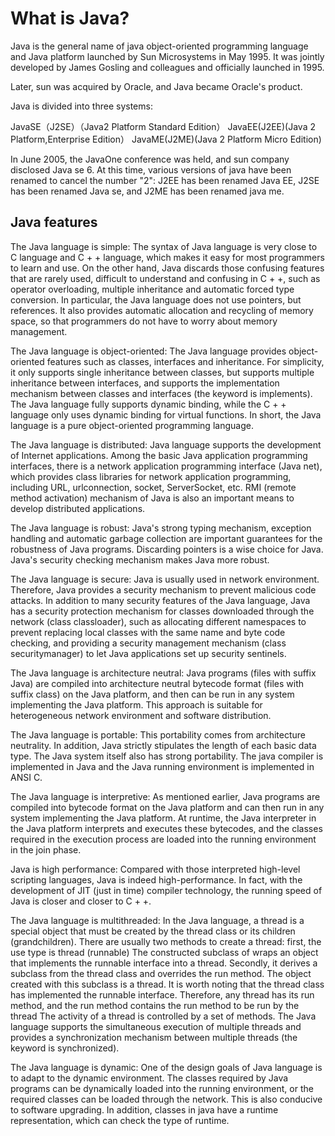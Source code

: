 # What is Java?

Java is the general name of java object-oriented programming language and Java platform launched by Sun Microsystems in May 1995. It was jointly developed by James Gosling and colleagues and officially launched in 1995.

Later, sun was acquired by Oracle, and Java became Oracle's product.

Java is divided into three systems:

JavaSE（J2SE）（Java2 Platform Standard Edition）
JavaEE(J2EE)(Java 2 Platform,Enterprise Edition）
JavaME(J2ME)(Java 2 Platform Micro Edition)

In June 2005, the JavaOne conference was held, and sun company disclosed Java se 6. At this time, various versions of java have been renamed to cancel the number "2": J2EE has been renamed Java EE, J2SE has been renamed Java se, and J2ME has been renamed java me.

## Java features

The Java language is simple:
The syntax of Java language is very close to C language and C + + language, which makes it easy for most programmers to learn and use. On the other hand, Java discards those confusing features that are rarely used, difficult to understand and confusing in C + +, such as operator overloading, multiple inheritance and automatic forced type conversion. In particular, the Java language does not use pointers, but references. It also provides automatic allocation and recycling of memory space, so that programmers do not have to worry about memory management.

The Java language is object-oriented:
The Java language provides object-oriented features such as classes, interfaces and inheritance. For simplicity, it only supports single inheritance between classes, but supports multiple inheritance between interfaces, and supports the implementation mechanism between classes and interfaces (the keyword is implements). The Java language fully supports dynamic binding, while the C + + language only uses dynamic binding for virtual functions. In short, the Java language is a pure object-oriented programming language.

The Java language is distributed:
Java language supports the development of Internet applications. Among the basic Java application programming interfaces, there is a network application programming interface (Java net), which provides class libraries for network application programming, including URL, urlconnection, socket, ServerSocket, etc. RMI (remote method activation) mechanism of Java is also an important means to develop distributed applications.

The Java language is robust:
Java's strong typing mechanism, exception handling and automatic garbage collection are important guarantees for the robustness of Java programs. Discarding pointers is a wise choice for Java. Java's security checking mechanism makes Java more robust.

The Java language is secure:
Java is usually used in network environment. Therefore, Java provides a security mechanism to prevent malicious code attacks. In addition to many security features of the Java language, Java has a security protection mechanism for classes downloaded through the network (class classloader), such as allocating different namespaces to prevent replacing local classes with the same name and byte code checking, and providing a security management mechanism (class securitymanager) to let Java applications set up security sentinels.

The Java language is architecture neutral:
Java programs (files with suffix Java) are compiled into architecture neutral bytecode format (files with suffix class) on the Java platform, and then can be run in any system implementing the Java platform. This approach is suitable for heterogeneous network environment and software distribution.

The Java language is portable:
This portability comes from architecture neutrality. In addition, Java strictly stipulates the length of each basic data type. The Java system itself also has strong portability. The java compiler is implemented in Java and the Java running environment is implemented in ANSI C.

The Java language is interpretive:
As mentioned earlier, Java programs are compiled into bytecode format on the Java platform and can then run in any system implementing the Java platform. At runtime, the Java interpreter in the Java platform interprets and executes these bytecodes, and the classes required in the execution process are loaded into the running environment in the join phase.

Java is high performance:
Compared with those interpreted high-level scripting languages, Java is indeed high-performance. In fact, with the development of JIT (just in time) compiler technology, the running speed of Java is closer and closer to C + +.

The Java language is multithreaded:
In the Java language, a thread is a special object that must be created by the thread class or its children (grandchildren). There are usually two methods to create a thread: first, the use type is thread (runnable) The constructed subclass of wraps an object that implements the runnable interface into a thread. Secondly, it derives a subclass from the thread class and overrides the run method. The object created with this subclass is a thread. It is worth noting that the thread class has implemented the runnable interface. Therefore, any thread has its run method, and the run method contains the run method to be run by the thread The activity of a thread is controlled by a set of methods. The Java language supports the simultaneous execution of multiple threads and provides a synchronization mechanism between multiple threads (the keyword is synchronized).

The Java language is dynamic:
One of the design goals of Java language is to adapt to the dynamic environment. The classes required by Java programs can be dynamically loaded into the running environment, or the required classes can be loaded through the network. This is also conducive to software upgrading. In addition, classes in java have a runtime representation, which can check the type of runtime.